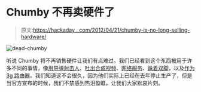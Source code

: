 # Chumby 不再卖硬件了

> 原文:[https://hackaday . com/2012/04/21/chumby-is-no-long-selling-hardware/](https://hackaday.com/2012/04/21/chumby-is-no-longer-selling-hardware/)

![](../Images/ee1d123fd892421030a4539850c7a8ee.png "dead-chumby")

听说 Chumby 将不再销售硬件让我们有点难过。我们已经看到这个东西被用于许多不同的事情，像[用导弹射击人](http://hackaday.com/2010/01/05/missile-hack-taunts-your-cat/)、[吐出合成视频](http://hackaday.com/2009/12/29/composite-video-output-from-chumby/)、[网络服务](http://hackaday.com/2010/11/29/chumby-webserver-using-upgraded-internal-storage/)、[跺着双脚](http://hackaday.com/2010/10/13/chumby-takes-its-first-steps/)，以及[作为 3g 路由器](http://hackaday.com/2010/04/29/chumby-one-becomes-a-3g-router/)。我们知道这不会很久，因为他们实际上已经在去年停止生产了，但是当官方宣布的时候，我们不禁感到热泪盈眶。让我们大家默哀片刻。